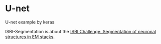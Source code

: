 # U-net
U-net example by keras

ISBI-Segmentation is about the [ISBI Challenge: Segmentation of neuronal structures in EM stacks](http://brainiac2.mit.edu/isbi_challenge/).
